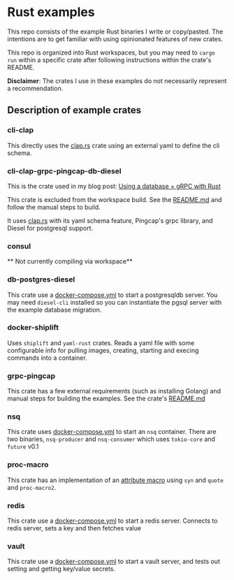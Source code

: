 # Rust examples

This repo consists of the example Rust binaries I write or copy/pasted. The intentions are to get familiar with using opinionated features of new crates.

This repo is organized into Rust workspaces, but you may need to `cargo run` within a specific crate after following instructions within the crate's README.

**Disclaimer**: The crates I use in these examples do not necessarily represent a recommendation.

## Description of example crates
### cli-clap
This directly uses the [clap.rs](https://crates.io/crates/clap) crate using an external yaml to define the cli schema.

### cli-clap-grpc-pingcap-db-diesel 
This is the crate used in my blog post: [Using a database + gRPC with Rust](https://tjtelan.com/blog/using-a-database-grpc-with-rust/)

This crate is excluded from the workspace build. See the [README.md](cli-clap-grpc-pingcap-db-diesel/README.md) and follow the manual steps to build. 

It uses [clap.rs](https://crates.io/crates/clap) with its yaml schema feature, Pingcap's grpc library, and Diesel for postgresql support.

### consul
** Not currently compiling via workspace**

### db-postgres-diesel
This crate use a [docker-compose.yml](db-diesel-postgres/docker-compose.yml) to start a postgresqldb server. You may need `diesel-cli` installed so you can instantiate the pgsql server with the example database migration.

### docker-shiplift
Uses `shiplift` and `yaml-rust` crates. Reads a yaml file with some configurable info for pulling images, creating, starting and execing commands into a container.

### grpc-pingcap
This crate has a few external requirements (such as installing Golang) and manual steps for building the examples. See the crate's [README.md](grpc-pingcap/README.md)

### nsq
This crate uses [docker-compose.yml](nsq/docker-compose.yml) to start an `nsq` container. There are two binaries, `nsq-producer` and `nsq-consumer` which uses `tokio-core` and `future` v0.1

### proc-macro
This crate has an implementation of an [attribute macro](https://doc.rust-lang.org/reference/procedural-macros.html#attribute-macros) using `syn` and `quote` and `proc-macro2`.

### redis
This crate use a [docker-compose.yml](redis/docker-compose.yml) to start a redis server. Connects to redis server, sets a key and then fetches value 

### vault
This crate use a [docker-compose.yml](vault/docker-compose.yml) to start a vault server, and tests out setting and getting key/value secrets.

